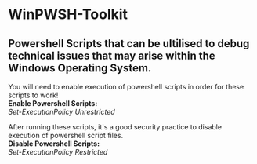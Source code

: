 # WinPWSH-Toolkit
Powershell Scripts that can be ultilised to debug technical issues that may arise within the Windows Operating System.
<br>
----------------------------------------------------------------------------------------------------------------------
You will need to enable execution of powershell scripts in order for these scripts to work!
<br>
<b>Enable Powershell Scripts:</b>
<br><i>Set-ExecutionPolicy Unrestricted</i>
<br>

After running these scripts, it's a good security practice to disable execution of powershell script files.
<br>
<b>Disable Powershell Scripts:</b>
<br><i>Set-ExecutionPolicy Restricted</i>
